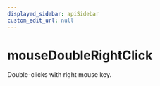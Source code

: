 ```yaml
---
displayed_sidebar: apiSidebar
custom_edit_url: null
---
```

# mouseDoubleRightClick

Double-clicks with right mouse key.

